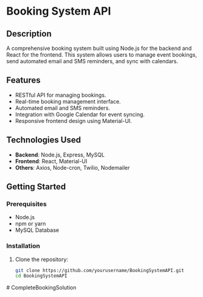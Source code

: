 # Booking System API

## Description
A comprehensive booking system built using Node.js for the backend and React for the frontend. This system allows users to manage event bookings, send automated email and SMS reminders, and sync with calendars.

## Features
- RESTful API for managing bookings.
- Real-time booking management interface.
- Automated email and SMS reminders.
- Integration with Google Calendar for event syncing.
- Responsive frontend design using Material-UI.

## Technologies Used
- **Backend**: Node.js, Express, MySQL
- **Frontend**: React, Material-UI
- **Others**: Axios, Node-cron, Twilio, Nodemailer

## Getting Started

### Prerequisites
- Node.js
- npm or yarn
- MySQL Database

### Installation

1. Clone the repository:
   ```bash
   git clone https://github.com/yourusername/BookingSystemAPI.git
   cd BookingSystemAPI
#   C o m p l e t e B o o k i n g S o l u t i o n  
 